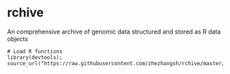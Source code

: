 # rchive
An comprehensive archive of genomic data structured and stored as R data objects


```
# Load R functions
library(devtools);
source_url("https://raw.githubusercontent.com/zhezhangsh/rchive/master/load.r");
```
